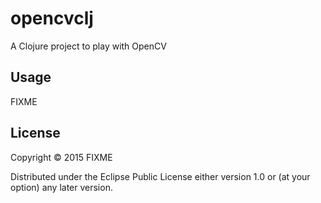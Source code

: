 # opencvclj

A Clojure project to play with OpenCV

## Usage

FIXME

## License

Copyright © 2015 FIXME

Distributed under the Eclipse Public License either version 1.0 or (at
your option) any later version.
